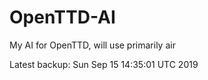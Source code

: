 # OpenTTD-AI
My AI for OpenTTD, will use primarily air

Latest backup: Sun Sep 15 14:35:01 UTC 2019
